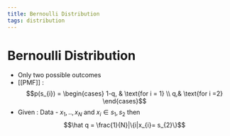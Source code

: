 ```yaml
---
title: Bernoulli Distribution
tags: distribution
---
```


# Bernoulli Distribution
- Only two possible outcomes
- [[PMF]] : $$p(s_{i}) = \begin{cases} 1-q, & \text{for i = 1} \\ q,& \text{for i =2}  \end{cases}$$
- Given : Data - ${x_{1}, .., x_{N}}$ and $x_{i} \in {s_{1}, s_{2}}$ then $$\hat q = \frac{1}{N}|\{i|x_{i}= s_{2}\}$$






















































